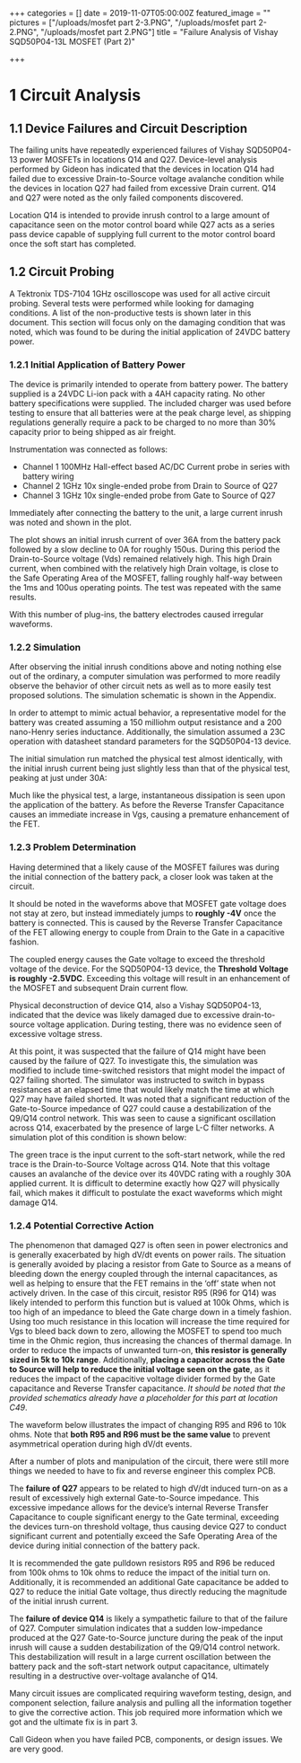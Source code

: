 +++
categories = []
date = 2019-11-07T05:00:00Z
featured_image = ""
pictures = ["/uploads/mosfet part 2-3.PNG", "/uploads/mosfet part 2-2.PNG", "/uploads/mosfet part 2.PNG"]
title = "Failure Analysis of Vishay SQD50P04-13L MOSFET (Part 2)"

+++
# 1 Circuit Analysis

## 1.1 Device Failures and Circuit Description

The failing units have repeatedly experienced failures of Vishay SQD50P04-13 power MOSFETs in locations Q14 and Q27. Device-level analysis performed by Gideon has indicated that the devices in location Q14 had failed due to excessive Drain-to-Source voltage avalanche condition while the devices in location Q27 had failed from excessive Drain current. Q14 and Q27 were noted as the only failed components discovered.

Location Q14 is intended to provide inrush control to a large amount of capacitance seen on the motor control board while Q27 acts as a series pass device capable of supplying full current to the motor control board once the soft start has completed.

## 1.2 Circuit Probing

A Tektronix TDS-7104 1GHz oscilloscope was used for all active circuit probing. Several tests were performed while looking for damaging conditions. A list of the non-productive tests is shown later in this document. This section will focus only on the damaging condition that was noted, which was found to be during the initial application of 24VDC battery power.

### 1.2.1 Initial Application of Battery Power

The device is primarily intended to operate from battery power. The battery supplied is a 24VDC Li-ion pack with a 4AH capacity rating. No other battery specifications were supplied. The included charger was used before testing to ensure that all batteries were at the peak charge level, as shipping regulations generally require a pack to be charged to no more than 30% capacity prior to being shipped as air freight.

Instrumentation was connected as follows:

* Channel 1 100MHz Hall-effect based AC/DC Current probe in series with battery wiring
* Channel 2 1GHz 10x single-ended probe from Drain to Source of Q27
* Channel 3 1GHz 10x single-ended probe from Gate to Source of Q27

Immediately after connecting the battery to the unit, a large current inrush was noted and shown in the plot.

The plot shows an initial inrush current of over 36A from the battery pack followed by a slow decline to 0A for roughly 150us. During this period the Drain-to-Source voltage (Vds) remained relatively high. This high Drain current, when combined with the relatively high Drain voltage, is close to the Safe Operating Area of the MOSFET, falling roughly half-way between the 1ms and 100us operating points. The test was repeated with the same results.

With this number of plug-ins, the battery electrodes caused irregular waveforms.

### 1.2.2 Simulation

After observing the initial inrush conditions above and noting nothing else out of the ordinary, a computer simulation was performed to more readily observe the behavior of other circuit nets as well as to more easily test proposed solutions. The simulation schematic is shown in the Appendix.

In order to attempt to mimic actual behavior, a representative model for the battery was created assuming a 150 milliohm output resistance and a 200 nano-Henry series inductance. Additionally, the simulation assumed a 23C operation with datasheet standard parameters for the SQD50P04-13 device.

The initial simulation run matched the physical test almost identically, with the initial inrush current being just slightly less than that of the physical test, peaking at just under 30A:

Much like the physical test, a large, instantaneous dissipation is seen upon the application of the battery. As before the Reverse Transfer Capacitance causes an immediate increase in Vgs, causing a premature enhancement of the FET.

### 1.2.3 Problem Determination

Having determined that a likely cause of the MOSFET failures was during the initial connection of the battery pack, a closer look was taken at the circuit.

It should be noted in the waveforms above that MOSFET gate voltage does not stay at zero, but instead immediately jumps to **roughly -4V** once the battery is connected. This is caused by the Reverse Transfer Capacitance of the FET allowing energy to couple from Drain to the Gate in a capacitive fashion.

The coupled energy causes the Gate voltage to exceed the threshold voltage of the device. For the SQD50P04-13 device, the **Threshold Voltage is roughly -2.5VDC**. Exceeding this voltage will result in an enhancement of the MOSFET and subsequent Drain current flow.

Physical deconstruction of device Q14, also a Vishay SQD50P04-13, indicated that the device was likely damaged due to excessive drain-to-source voltage application. During testing, there was no evidence seen of excessive voltage stress.

At this point, it was suspected that the failure of Q14 might have been caused by the failure of Q27. To investigate this, the simulation was modified to include time-switched resistors that might model the impact of Q27 failing shorted. The simulator was instructed to switch in bypass resistances at an elapsed time that would likely match the time at which Q27 may have failed shorted. It was noted that a significant reduction of the Gate-to-Source impedance of Q27 could cause a destabilization of the Q9/Q14 control network. This was seen to cause a significant oscillation across Q14, exacerbated by the presence of large L-C filter networks. A simulation plot of this condition is shown below:

The green trace is the input current to the soft-start network, while the red trace is the Drain-to-Source Voltage across Q14. Note that this voltage causes an avalanche of the device over its 40VDC rating with a roughly 30A applied current. It is difficult to determine exactly how Q27 will physically fail, which makes it difficult to postulate the exact waveforms which might damage Q14.

### 1.2.4 Potential Corrective Action

The phenomenon that damaged Q27 is often seen in power electronics and is generally exacerbated by high dV/dt events on power rails. The situation is generally avoided by placing a resistor from Gate to Source as a means of bleeding down the energy coupled through the internal capacitances, as well as helping to ensure that the FET remains in the ‘off’ state when not actively driven. In the case of this circuit, resistor R95 (R96 for Q14) was likely intended to perform this function but is valued at 100k Ohms, which is too high of an impedance to bleed the Gate charge down in a timely fashion. Using too much resistance in this location will increase the time required for Vgs to bleed back down to zero, allowing the MOSFET to spend too much time in the Ohmic region, thus increasing the chances of thermal damage. In order to reduce the impacts of unwanted turn-on, **this resistor is generally sized in 5k to 10k range**. Additionally, **placing a capacitor across the Gate to Source will help to reduce the initial voltage seen on the gate**, as it reduces the impact of the capacitive voltage divider formed by the Gate capacitance and Reverse Transfer capacitance. _It should be noted that the provided schematics already have a placeholder for this part at location C49_.

The waveform below illustrates the impact of changing R95 and R96 to 10k ohms. Note that **both R95 and R96 must be the same value** to prevent asymmetrical operation during high dV/dt events.

After a number of plots and manipulation of the circuit, there were still more things we needed to have to fix and reverse engineer this complex PCB.

The **failure of Q27** appears to be related to high dV/dt induced turn-on as a result of excessively high external Gate-to-Source impedance. This excessive impedance allows for the device’s internal Reverse Transfer Capacitance to couple significant energy to the Gate terminal, exceeding the devices turn-on threshold voltage, thus causing device Q27 to conduct significant current and potentially exceed the Safe Operating Area of the device during initial connection of the battery pack.

It is recommended the gate pulldown resistors R95 and R96 be reduced from 100k ohms to 10k ohms to reduce the impact of the initial turn on. Additionally, it is recommended an additional Gate capacitance be added to Q27 to reduce the initial Gate voltage, thus directly reducing the magnitude of the initial inrush current.

The **failure of device Q14** is likely a sympathetic failure to that of the failure of Q27. Computer simulation indicates that a sudden low-impedance produced at the Q27 Gate-to-Source juncture during the peak of the input inrush will cause a sudden destabilization of the Q9/Q14 control network. This destabilization will result in a large current oscillation between the battery pack and the soft-start network output capacitance, ultimately resulting in a destructive over-voltage avalanche of Q14.

Many circuit issues are complicated requiring waveform testing, design, and component selection, failure analysis and pulling all the information together to give the corrective action. This job required more information which we got and the ultimate fix is in part 3.

Call Gideon when you have failed PCB, components, or design issues. We are very good.